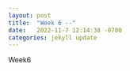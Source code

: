 ```yaml
---
layout: post
title:  "Week 6 --"
date:   2022-11-7 12:14:38 -0700
categories: jekyll update
---
```


Week6